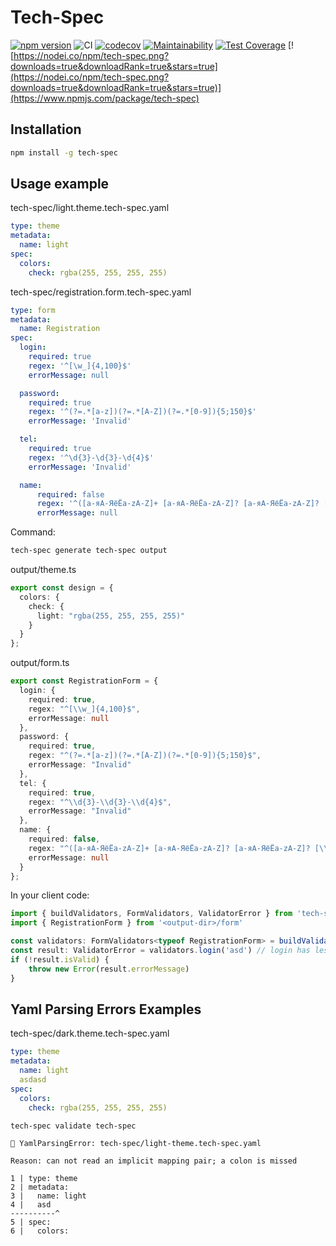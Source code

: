 # Tech-Spec
[![npm version](https://badge.fury.io/js/tech-spec.svg)](https://badge.fury.io/js/tech-spec)
![CI](https://github.com/Voldemat/tech-spec/actions/workflows/publish.yaml/badge.svg)
[![codecov](https://codecov.io/gh/Voldemat/tech-spec/branch/main/graph/badge.svg?token=8YG300JEWB)](https://codecov.io/gh/Voldemat/tech-spec)
[![Maintainability](https://api.codeclimate.com/v1/badges/8a112c2fa15b633c018e/maintainability)](https://codeclimate.com/github/Voldemat/tech-spec/maintainability)
[![Test Coverage](https://api.codeclimate.com/v1/badges/8a112c2fa15b633c018e/test_coverage)](https://codeclimate.com/github/Voldemat/tech-spec/test_coverage)
[![https://nodei.co/npm/tech-spec.png?downloads=true&downloadRank=true&stars=true](https://nodei.co/npm/tech-spec.png?downloads=true&downloadRank=true&stars=true)](https://www.npmjs.com/package/tech-spec)

## Installation
```bash
npm install -g tech-spec
```

## Usage example

tech-spec/light.theme.tech-spec.yaml
```yaml
type: theme
metadata:
  name: light
spec:
  colors:
    check: rgba(255, 255, 255, 255)
```
tech-spec/registration.form.tech-spec.yaml
```yaml
type: form
metadata:
  name: Registration
spec:
  login:
    required: true
    regex: '^[\w_]{4,100}$'
    errorMessage: null

  password:
    required: true
    regex: '^(?=.*[a-z])(?=.*[A-Z])(?=.*[0-9]){5;150}$'
    errorMessage: 'Invalid'

  tel:
    required: true
    regex: '^\d{3}-\d{3}-\d{4}$'
    errorMessage: 'Invalid'

  name:
      required: false
      regex: '^([а-яА-ЯёЁa-zA-Z]+ [а-яА-ЯёЁa-zA-Z]? [а-яА-ЯёЁa-zA-Z]? [\-\s]*){1;150}$'
      errorMessage: null

```

Command:
```bash
tech-spec generate tech-spec output
```

output/theme.ts
```typescript
export const design = {
  colors: {
    check: {
      light: "rgba(255, 255, 255, 255)"
    }
  }
};
```
output/form.ts
```typescript
export const RegistrationForm = {
  login: {
    required: true,
    regex: "^[\\w_]{4,100}$",
    errorMessage: null
  },
  password: {
    required: true,
    regex: "^(?=.*[a-z])(?=.*[A-Z])(?=.*[0-9]){5;150}$",
    errorMessage: "Invalid"
  },
  tel: {
    required: true,
    regex: "^\\d{3}-\\d{3}-\\d{4}$",
    errorMessage: "Invalid"
  },
  name: {
    required: false,
    regex: "^([а-яА-ЯёЁa-zA-Z]+ [а-яА-ЯёЁa-zA-Z]? [а-яА-ЯёЁa-zA-Z]? [\\-\\s]*){1;150}$",
    errorMessage: null
  }
};
```

In your client code:
```typescript
import { buildValidators, FormValidators, ValidatorError } from 'tech-spec'
import { RegistrationForm } from '<output-dir>/form'

const validators: FormValidators<typeof RegistrationForm> = buildValidators(RegistrationForm)
const result: ValidatorError = validators.login('asd') // login has less characters than required in spec
if (!result.isValid) {
    throw new Error(result.errorMessage)
}
```


## Yaml Parsing Errors Examples

tech-spec/dark.theme.tech-spec.yaml
```yaml
type: theme
metadata:
  name: light
  asdasd
spec:
  colors:
    check: rgba(255, 255, 255, 255)
```
```bash
tech-spec validate tech-spec
```
    🚨 YamlParsingError: tech-spec/light-theme.tech-spec.yaml

    Reason: can not read an implicit mapping pair; a colon is missed

    1 | type: theme
    2 | metadata:
    3 |   name: light
    4 |   asd
    ----------^
    5 | spec:
    6 |   colors: